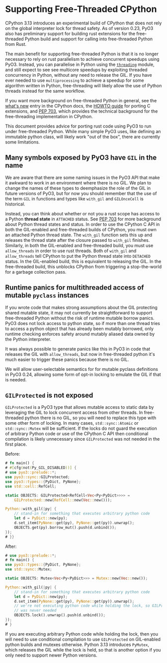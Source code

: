 # Supporting Free-Threaded CPython

CPython 3.13 introduces an experimental build of CPython that does not rely on
the global interpreter lock for thread safety. As of version 0.23, PyO3 also has
preliminary support for building rust extensions for the free-threaded Python
build and support for calling into free-threaded Python from Rust.

The main benefit for supporting free-threaded Python is that it is no longer
necessary to rely on rust parallelism to achieve concurrent speedups using
PyO3. Instead, you can parallelise in Python using the
[`threading`](https://docs.python.org/3/library/threading.html) module, and
still expect to see see multicore speedups by exploiting threaded concurrency in
Python, without any need to release the GIL. If you have ever needed to use
`multiprocessing` to achieve a speedup for some algorithm written in Python,
free-threading will likely allow the use of Python threads instead for the same
workflow.

If you want more background on free-threaded Python in general, see the [what's
new](https://docs.python.org/3.13/whatsnew/3.13.html#whatsnew313-free-threaded-cpython)
entry in the CPython docs, the [HOWTO
guide](https://docs.python.org/3.13/howto/free-threading-extensions.html#freethreading-extensions-howto)
for porting C extensions, and [PEP 703](https://peps.python.org/pep-0703/),
which provides the technical background for the free-threading implementation in
CPython.

This document provides advice for porting rust code using PyO3 to run under
free-threaded Python. While many simple PyO3 uses, like defining an immutable
python class, will likely work "out of the box", there are currently some
limitations. 

## Many symbols exposed by PyO3 have `GIL` in the name

We are aware that there are some naming issues in the PyO3 API that make it
awkward to work in an environment where there is no GIL. We plan to change the
names of these types to deemphasize the role of the GIL in future versions of
PyO3, but for now you should remember that the use of the term `GIL` in
functions and types like `with_gil` and `GILOnceCell` is historical.

Instead, you can think about whether or not you a rust scope has access to a
Python **thread state** in `ATTACHED` status. See [PEP
703](https://peps.python.org/pep-0703/#thread-states) for more background about
Python thread states and status. In order to use the CPython C API in both the
GIL-enabled and free-threaded builds of CPython, you must own an attached
Python thread state. The `with_gil` function sets this up and releases the
thread state after the closure passed to `with_gil` finishes. Similarly, in both
the GIL-enabled and free-threaded build, you must use `allow_threads` in
order to use rust threads. Both of `with_gil` and `allow_threads` tell CPython
to put the Python thread state into `DETACHED` status. In the GIL-enabled build,
this is equivalent to releasing the GIL. In the free-threaded build, this unblocks
CPython from triggering a stop-the-world for a garbage collection pass.

## Runtime panics for multithreaded access of mutable `pyclass` instances

If you wrote code that makes strong assumptions about the GIL protecting shared
mutable state, it may not currently be straightforward to support free-threaded
Python without the risk of runtime mutable borrow panics. PyO3 does not lock
access to python state, so if more than one thread tries to access a python
object that has already been mutably borrowed, only runtime checking enforces
safety around mutably aliased data owned by the Python interpreter.

It was always possible to generate panics like this in PyO3 in code that
releases the GIL with `allow_threads`, but now in free-threaded python it's much
easier to trigger these panics because there is no GIL.

We will allow user-selectable semantics for for mutable pyclass definitions in
PyO3 0.24, allowing some form of opt-in locking to emulate the GIL if
that is needed.

## `GILProtected` is not exposed

`GILProtected` is a PyO3 type that allows mutable access to static data by
leveraging the GIL to lock concurrent access from other threads. In
free-threaded python there is no GIL, so you will need to replace this type with
some other form of locking. In many cases, `std::sync::Atomic` or
`std::sync::Mutex` will be sufficient. If the locks do not guard the execution
of arbitrary Python code or use of the CPython C API then conditional
compilation is likely unnecessary since `GILProtected` was not needed in the
first place.

Before:

```rust
# fn main() {
# #[cfg(not(Py_GIL_DISABLED))] {
# use pyo3::prelude::*;
use pyo3::sync::GILProtected;
use pyo3::types::{PyDict, PyNone};
use std::cell::RefCell;

static OBJECTS: GILProtected<RefCell<Vec<Py<PyDict>>>> =
    GILProtected::new(RefCell::new(Vec::new()));

Python::with_gil(|py| {
    // stand-in for something that executes arbitrary python code
    let d = PyDict::new(py);
    d.set_item(PyNone::get(py), PyNone::get(py)).unwrap();
    OBJECTS.get(py).borrow_mut().push(d.unbind());
});
# }}
```

After:

```rust
# use pyo3::prelude::*;
# fn main() {
use pyo3::types::{PyDict, PyNone};
use std::sync::Mutex;

static OBJECTS: Mutex<Vec<Py<PyDict>>> = Mutex::new(Vec::new());

Python::with_gil(|py| {
    // stand-in for something that executes arbitrary python code
    let d = PyDict::new(py);
    d.set_item(PyNone::get(py), PyNone::get(py)).unwrap();
    // we're not executing python code while holding the lock, so GILProtected
    // was never needed
    OBJECTS.lock().unwrap().push(d.unbind());
});
# }
```

If you are executing arbitrary Python code while holding the lock, then you will
need to use conditional compilation to use `GILProtected` on GIL-enabled python
builds and mutexes otherwise. Python 3.13 introduces `PyMutex`, which releases
the GIL while the lock is held, so that is another option if you only need to
support newer Python versions.

